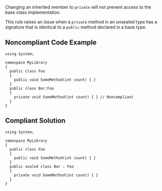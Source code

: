 
Changing an inherited member to `private` will not prevent access to the base class implementation.

This rule raises an issue when a `private` method in an unsealed type has a signature that is identical to a `public` method declared in a base type.

## Noncompliant Code Example


    using System;
    
    namespace MyLibrary
    {
      public class Foo
      {
        public void SomeMethod(int count) { }
      }
      public class Bar:Foo
      {
        private void SomeMethod(int count) { } // Noncompliant
      }
    }


## Compliant Solution


    using System;
    
    namespace MyLibrary
    {
      public class Foo
      {
        public void SomeMethod(int count) { }
      }
      public sealed class Bar : Foo
      {
        private void SomeMethod(int count) { }
      }
    }

